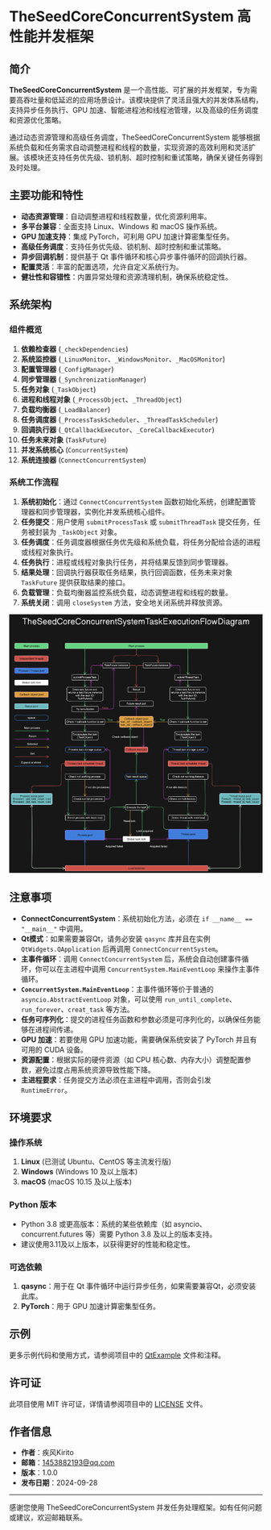 # TheSeedCoreConcurrentSystem 高性能并发框架

## 简介

**TheSeedCoreConcurrentSystem** 是一个高性能、可扩展的并发框架，专为需要高吞吐量和低延迟的应用场景设计。该模块提供了灵活且强大的并发体系结构，支持异步任务执行、GPU 加速、智能进程池和线程池管理，以及高级的任务调度和资源优化策略。

通过动态资源管理和高级任务调度，TheSeedCoreConcurrentSystem 能够根据系统负载和任务需求自动调整进程和线程的数量，实现资源的高效利用和灵活扩展。该模块还支持任务优先级、锁机制、超时控制和重试策略，确保关键任务得到及时处理。

## 主要功能和特性

- **动态资源管理**：自动调整进程和线程数量，优化资源利用率。
- **多平台兼容**：全面支持 Linux、Windows 和 macOS 操作系统。
- **GPU 加速支持**：集成 PyTorch，可利用 GPU 加速计算密集型任务。
- **高级任务调度**：支持任务优先级、锁机制、超时控制和重试策略。
- **异步回调机制**：提供基于 Qt 事件循环和核心异步事件循环的回调执行器。
- **配置灵活**：丰富的配置选项，允许自定义系统行为。
- **健壮性和容错性**：内置异常处理和资源清理机制，确保系统稳定性。

## 系统架构

### 组件概览

1. **依赖检查器** (`_checkDependencies`)
2. **系统监控器** (`_LinuxMonitor`、`_WindowsMonitor`、`_MacOSMonitor`)
3. **配置管理器** (`_ConfigManager`)
4. **同步管理器** (`_SynchronizationManager`)
5. **任务对象** (`_TaskObject`)
6. **进程和线程对象** (`_ProcessObject`、`_ThreadObject`)
7. **负载均衡器** (`_LoadBalancer`)
8. **任务调度器** (`_ProcessTaskScheduler`、`_ThreadTaskScheduler`)
9. **回调执行器** (`_QtCallbackExecutor`、`_CoreCallbackExecutor`)
10. **任务未来对象** (`TaskFuture`)
11. **并发系统核心** (`ConcurrentSystem`)
12. **系统连接器** (`ConnectConcurrentSystem`)

### 系统工作流程

1. **系统初始化**：通过 `ConnectConcurrentSystem` 函数初始化系统，创建配置管理器和同步管理器，实例化并发系统核心组件。
2. **任务提交**：用户使用 `submitProcessTask` 或 `submitThreadTask` 提交任务，任务被封装为 `_TaskObject` 对象。
3. **任务调度**：任务调度器根据任务优先级和系统负载，将任务分配给合适的进程或线程对象执行。
4. **任务执行**：进程或线程对象执行任务，并将结果反馈到同步管理器。
5. **结果处理**：回调执行器获取任务结果，执行回调函数，任务未来对象 `TaskFuture` 提供获取结果的接口。
6. **负载管理**：负载均衡器监控系统负载，动态调整进程和线程的数量。
7. **系统关闭**：调用 `closeSystem` 方法，安全地关闭系统并释放资源。

![System Architecture](TaskExecutionFlowDiagram.png)

## 注意事项

- **ConnectConcurrentSystem**：系统初始化方法，必须在 `if __name__ == "__main__"` 中调用。
- **Qt模式**：如果需要兼容Qt，请务必安装 `qasync` 库并且在实例 `QtWidgets.QApplication` 后再调用 `ConnectConcurrentSystem`。
- **主事件循环**：调用 `ConnectConcurrentSystem` 后，系统会自动创建事件循环，你可以在主进程中调用 `ConcurrentSystem.MainEventLoop` 来操作主事件循环。
- **`ConcurrentSystem.MainEventLoop`**：主事件循环等价于普通的 `asyncio.AbstractEventLoop` 对象，可以使用 `run_until_complete`、`run_forever`、`creat_task` 等方法。
- **任务可序列化**：提交的进程任务函数和参数必须是可序列化的，以确保任务能够在进程间传递。
- **GPU 加速**：若要使用 GPU 加速功能，需要确保系统安装了 PyTorch 并且有可用的 CUDA 设备。
- **资源配置**：根据实际的硬件资源（如 CPU 核心数、内存大小）调整配置参数，避免过度占用系统资源导致性能下降。
- **主进程要求**：任务提交方法必须在主进程中调用，否则会引发 `RuntimeError`。

## 环境要求

### 操作系统

1. **Linux** (已测试 Ubuntu、CentOS 等主流发行版)
2. **Windows** (Windows 10 及以上版本)
3. **macOS** (macOS 10.15 及以上版本)

### Python 版本

- Python 3.8 或更高版本：系统的某些依赖库（如 asyncio、concurrent.futures 等）需要 Python 3.8 及以上的版本支持。
- 建议使用3.11及以上版本，以获得更好的性能和稳定性。

### 可选依赖

1. **qasync**：用于在 Qt 事件循环中运行异步任务，如果需要兼容Qt，必须安装此库。
2. **PyTorch**：用于 GPU 加速计算密集型任务。

## 示例

更多示例代码和使用方式，请参阅项目中的 [QtExample](QtExample.py) 文件和注释。

## 许可证

此项目使用 MIT 许可证，详情请参阅项目中的 [LICENSE](LICENSE.txt) 文件。

## 作者信息

- **作者**：疾风Kirito
- **邮箱**：1453882193@qq.com
- **版本**：1.0.0
- **发布日期**：2024-09-28

---

感谢您使用 TheSeedCoreConcurrentSystem 并发任务处理框架。如有任何问题或建议，欢迎邮箱联系。
